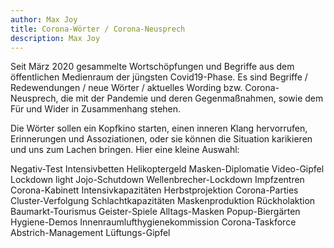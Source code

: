 ```yaml
---
author: Max Joy
title: Corona-Wörter / Corona-Neusprech
description: Max Joy
---
```


Seit März 2020 gesammelte Wortschöpfungen und Begriffe aus dem öffentlichen Medienraum der jüngsten Covid19-Phase. Es sind Begriffe / Redewendungen / neue Wörter / aktuelles Wording bzw. Corona-Neusprech, die mit der Pandemie und deren Gegenmaßnahmen, sowie dem Für und Wider in Zusammenhang stehen. 

Die Wörter sollen ein Kopfkino starten, einen inneren Klang hervorrufen, Erinnerungen und Assoziationen, oder sie können die Situation karikieren und uns zum Lachen bringen. Hier eine kleine Auswahl:

Negativ-Test
Intensivbetten
Helikoptergeld
Masken-Diplomatie
Video-Gipfel
Lockdown light
Jojo-Schutdown
Wellenbrecher-Lockdown
Impfzentren
Corona-Kabinett
Intensivkapazitäten
Herbstprojektion
Corona-Parties
Cluster-Verfolgung
Schlachtkapazitäten
Maskenproduktion
Rückholaktion
Baumarkt-Tourismus
Geister-Spiele
Alltags-Masken
Popup-Biergärten
Hygiene-Demos
Innenraumlufthygienekommission
Corona-Taskforce
Abstrich-Management
Lüftungs-Gipfel


